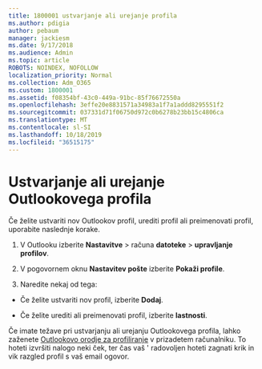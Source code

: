 ```yaml
---
title: 1800001 ustvarjanje ali urejanje profila
ms.author: pdigia
author: pebaum
manager: jackiesm
ms.date: 9/17/2018
ms.audience: Admin
ms.topic: article
ROBOTS: NOINDEX, NOFOLLOW
localization_priority: Normal
ms.collection: Adm_O365
ms.custom: 1800001
ms.assetid: f08354bf-43c0-449a-91bc-85f76672550a
ms.openlocfilehash: 3effe20e8831571a34983a1f7a1addd8295551f2
ms.sourcegitcommit: 037331d71f06750d972c0b6278b23bb15c4806ca
ms.translationtype: MT
ms.contentlocale: sl-SI
ms.lasthandoff: 10/18/2019
ms.locfileid: "36515175"
---
```

# <a name="create-or-edit-an-outlook-profile"></a>Ustvarjanje ali urejanje Outlookovega profila

Če želite ustvariti nov Outlookov profil, urediti profil ali preimenovati profil, uporabite naslednje korake.
  
1. V Outlooku izberite **Nastavitve** \> računa **datoteke** \> **upravljanje profilov**.
    
2. V pogovornem oknu **Nastavitev pošte** izberite **Pokaži profile**.
    
3. Naredite nekaj od tega:
    
  - Če želite ustvariti nov profil, izberite **Dodaj**.
    
  - Če želite urediti ali preimenovati profil, izberite **lastnosti**.
    
Če imate težave pri ustvarjanju ali urejanju Outlookovega profila, lahko zaženete [Outlookovo orodje za profiliranje](https://aka.ms/SaRA-OutlookSetupProfile) v prizadetem računalniku. To hoteti izvršiti nalogo neki ček, ter čas vaš ' radovoljen hoteti zagnati krik in vik razgled profil s vaš email ogovor. 
  

